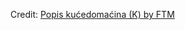 <div id="observablehq-4744d587"></div>
<p>Credit: <a href="https://observablehq.com/d/9388136d04ae393f">Popis kućedomaćina (K) by FTM</a></p>

<link rel="stylesheet" href="https://cdn.jsdelivr.net/npm/@observablehq/inspector@5/dist/inspector.css">
<script type="module">
import {Runtime, Inspector} from "https://cdn.jsdelivr.net/npm/@observablehq/runtime@5/dist/runtime.js";
import define from "https://api.observablehq.com/d/9388136d04ae393f.js?";
new Runtime().module(define, Inspector.into("#observablehq-4744d587"));
</script>

